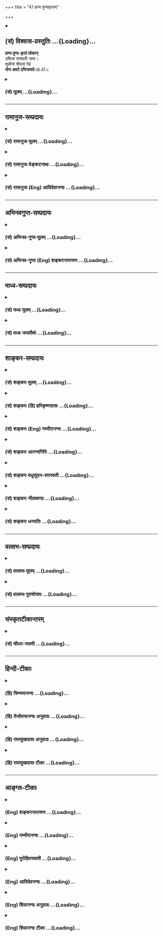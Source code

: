 +++
title = "41 प्राप्य पुण्यकृताम्"

+++
<div class="js_include" newlevelforh1="2" title="(सं) विश्वास-प्रस्तुतिः" unfilled url="/mahAbhAratam/shlokashaH/06-bhIShma-parva/03-bhagavad-gItA-parva/saMskRtam/vishvAsa-prastutiH/06_Atma-saMyama-yogaH_a/41_prApya_puNyakRtAm.md">
<details open><summary><h2>(सं) विश्वास-प्रस्तुतिः ...{Loading}...</h2></summary>

**प्राप्य पुण्य-कृतां लोकान्**  
उषित्वा शाश्वतीः समाः।  
शुचीनां श्रीमतां गेहे  
**योग-भ्रष्टो ऽभिजायते**॥6.41॥
</details>
</div>
<div class="js_include collapsed" newlevelforh1="3" title="(सं) मूलम्" unfilled url="/mahAbhAratam/shlokashaH/06-bhIShma-parva/03-bhagavad-gItA-parva/saMskRtam/mUlam/06_Atma-saMyama-yogaH_a/41_prApya_puNyakRtAm.md">
<details><summary><h3>(सं) मूलम् ...{Loading}...</h3></summary>

प्राप्य पुण्यकृतां लोकानुषित्वा शाश्वतीः समाः।  
शुचीनां श्रीमतां गेहे योगभ्रष्टोऽभिजायते।।6.41।।
</details>
</div>


_________________
## रामानुज-सम्प्रदायः
<div class="js_include collapsed" newlevelforh1="3" title="(सं) रामानुजः मूलम्" unfilled url="/mahAbhAratam/shlokashaH/06-bhIShma-parva/03-bhagavad-gItA-parva/saMskRtam/rAmAnujaH/mUlam/06_Atma-saMyama-yogaH_a/41_prApya_puNyakRtAm.md">
<details><summary><h3>(सं) रामानुजः मूलम् ...{Loading}...</h3></summary>

।।6.41।। यज्जातीयभोगाभिकाङ्क्षया योगात् प्रच्युतः अयम् अति**पुण्यकृतां**
प्राप्यान् **लोकान् प्राप्य** तज्जातीयान् अतिकल्याणभोगान्
ज्ञानोपाययोगमाहात्म्याद् एव भुञ्जानो यावत् तद्भोगतृष्णावसानं **शाश्वतीः
समाः** तत्र **उषित्वा** तस्मिन् भोगे वितृष्णः **शुचीनां श्रीमतां
योगोप**क्रमयोग्यानां कुले योगोपक्रमे **भ्रष्टो** योगमाहात्म्याद्
**जायते।**

</details>
</div>
<div class="js_include collapsed" newlevelforh1="3" title="(सं) रामानुजः वेङ्कटनाथः" unfilled url="/mahAbhAratam/shlokashaH/06-bhIShma-parva/03-bhagavad-gItA-parva/saMskRtam/rAmAnujaH/venkaTanAthaH/06_Atma-saMyama-yogaH_a/41_prApya_puNyakRtAm.md">
<details><summary><h3>(सं) रामानुजः वेङ्कटनाथः ...{Loading}...</h3></summary>

  
  
।।6.41।। अथवेति। उभयभ्रष्टतापरिहारायोक्तमुभयान्वयं प्रपञ्चयति प्राप्य
इत्यादिनापरां गतिम् 6।45 इत्यन्तेन। योगभ्रंशहेतुं
पुण्यकृल्लोकप्राप्तिकृतातिशयितप्राकृतपुरुषार्थयोगे
कर्माख्यसाधनरहितत्वेऽपि योगमाहात्म्यस्यैव साधनत्वं भोगावसानहेतुं
वैतृष्ण्यमुत्पाद्य पुनर्योगमाहात्म्यस्यैव योगारम्भयोग्यकुलोद्भवहेतुत्वं
च प्रदर्शयति येज्जातीयेति। सर्वेषां मात्रया पुण्यकृत्त्वसद्भावेऽपि
केषुचित्पुण्यकृच्छब्दप्रयोगस्तेषां अतिशयितपुण्यकृत्त्वनिबन्धन इत्याह
अतिपुण्यकृतामिति। तज्जातीयत्वेऽपि ततोऽतिशयितत्वायअतिकल्याणानित्युक्तम्।
दृश्यते ह्येकजातीयेष्वपि रूपरसगन्धादिषु भूलोकेऽपि तारतम्यम्। एवं
दिव्यादिव्यभेदः। यदि पुराकृतैः पुण्यैः पुण्यलोकावाप्तिः पापैरपि
पुराकृतैः पापलोकप्राप्तिः स्यादित्यत्राह योगमाहात्म्यादेवेति।
धर्मार्थसम्पादितद्रव्यस्य भोगार्थविनियोगवदिति भावः। नह्यसौ पुण्यक्षयादिव
योगमाहात्म्यक्षयान्निवर्तते तस्याक्षयत्वादिति
दर्शयितुंयावदित्यादिकमुक्तम्।
विषमविपाकसमयकर्ममूलसत्त्वोन्मेषकृतविवेकोदयवशात्
निरन्तरभोगप्रकर्षादिवशाच्च वैतृष्ण्यसम्भवः सौभरिप्रभृतिवृत्तान्तेषु
भाव्यः। शुचित्वं श्रीमत्त्वं च अदृष्टद्वारा दृष्टद्वारा च
योगोपकारकमित्याह योगोपक्रमयोग्यानामिति। योगभ्रष्टस्य
स्वान्वयाद्योगोपक्रमानुगुणस्वभावानामित्यर्थः। अथवा योगिनामेव कुले  
  

</details>
</div>
<div class="js_include collapsed" newlevelforh1="3" title="(सं) रामानुजः (Eng) आदिदेवानन्दः" unfilled url="/mahAbhAratam/shlokashaH/06-bhIShma-parva/03-bhagavad-gItA-parva/saMskRtam/rAmAnujaH/english/AdidevAnandaH/06_Atma-saMyama-yogaH_a/41_prApya_puNyakRtAm.md">
<details><summary><h3>(सं) रामानुजः (Eng) आदिदेवानन्दः ...{Loading}...</h3></summary>

6.41 This person, who had wandered away from Yoga because of desire for whatever kind of enjoyments, he will gain those very enjoyments through the excellence of Yoga alone. Having attained to the worlds of those who do meritorious acts, he will dwell there for a long time, i.e., till his desire for such enjoyments gets exhausted. Then, devoid of desire for these enjoyment, this person who has swerved from Yoga at the very beginning of Yoga, is born, by virtue of the excellence of Yoga, in a family of those who are competent to practise Yoga.

</details>
</div>


_________________
## अभिनवगुप्त-सम्प्रदायः
<div class="js_include collapsed" newlevelforh1="3" title="(सं) अभिनव-गुप्तः मूलम्" unfilled url="/mahAbhAratam/shlokashaH/06-bhIShma-parva/03-bhagavad-gItA-parva/saMskRtam/abhinava-guptaH/mUlam/06_Atma-saMyama-yogaH_a/41_prApya_puNyakRtAm.md">
<details><summary><h3>(सं) अभिनव-गुप्तः मूलम् ...{Loading}...</h3></summary>

।।6.41।। प्राप्येति। शाश्वतस्य विष्णोः समाः वैष्णवानि त्रीणि वर्षाणि।
शुचीनामिति येषां भगवदंशस्पर्शि चित्तम्।

</details>
</div>
<div class="js_include collapsed" newlevelforh1="3" title="(सं) अभिनव-गुप्तः (Eng) शङ्करनारायणः" unfilled url="/mahAbhAratam/shlokashaH/06-bhIShma-parva/03-bhagavad-gItA-parva/saMskRtam/abhinava-guptaH/english/shankaranArAyaNaH/06_Atma-saMyama-yogaH_a/41_prApya_puNyakRtAm.md">
<details><summary><h3>(सं) अभिनव-गुप्तः (Eng) शङ्करनारायणः ...{Loading}...</h3></summary>

6.41 Prapya etc. Of Sasvata of Visnu (personal god). \[His\] years :
three years of Visnu. Of the pure persons : of those whose mind is prone
to touch (to meditate upon) the body (amsa) of the Lord.

</details>
</div>


_________________
## माध्व-सम्प्रदायः
<div class="js_include collapsed" newlevelforh1="3" title="(सं) मध्वः मूलम्" unfilled url="/mahAbhAratam/shlokashaH/06-bhIShma-parva/03-bhagavad-gItA-parva/saMskRtam/madhvaH/mUlam/06_Atma-saMyama-yogaH_a/41_prApya_puNyakRtAm.md">
<details><summary><h3>(सं) मध्वः मूलम् ...{Loading}...</h3></summary>

।।6.41।। Sri Madhvacharya did not comment on this sloka.

</details>
</div>
<div class="js_include collapsed" newlevelforh1="3" title="(सं) मध्वः जयतीर्थः" unfilled url="/mahAbhAratam/shlokashaH/06-bhIShma-parva/03-bhagavad-gItA-parva/saMskRtam/madhvaH/jayatIrthaH/06_Atma-saMyama-yogaH_a/41_prApya_puNyakRtAm.md">
<details><summary><h3>(सं) मध्वः जयतीर्थः ...{Loading}...</h3></summary>

।।6.41।। Sri Jayatirtha did not comment on this sloka.  
  

</details>
</div>


_________________
## शाङ्कर-सम्प्रदायः
<div class="js_include collapsed" newlevelforh1="3" title="(सं) शङ्करः मूलम्" unfilled url="/mahAbhAratam/shlokashaH/06-bhIShma-parva/03-bhagavad-gItA-parva/saMskRtam/shankaraH/mUlam/06_Atma-saMyama-yogaH_a/41_prApya_puNyakRtAm.md">
<details><summary><h3>(सं) शङ्करः मूलम् ...{Loading}...</h3></summary>

।।6.41।। योगमार्गे प्रवृत्तः संन्यासी सामर्थ्यात् **प्राप्य** गत्वा
**पुण्यकृताम्** अश्वमेधादियाजिनां **लोकान्** तत्र च **उषित्वा**
वासमनुभूय **शाश्वतीः** नित्याः **समाः** संवत्सरान् तद्भोगक्षये
**शुचीनां** यथोक्तकारिणां **श्रीमतां** विभूतिमतां **गेहे** गृहे
**योगभ्रष्टः अभिजायते**।।

</details>
</div>
<div class="js_include collapsed" newlevelforh1="3" title="(सं) शङ्करः (हि) हरिकृष्णदासः" unfilled url="/mahAbhAratam/shlokashaH/06-bhIShma-parva/03-bhagavad-gItA-parva/saMskRtam/shankaraH/hindI/harikRShNadAsaH/06_Atma-saMyama-yogaH_a/41_prApya_puNyakRtAm.md">
<details><summary><h3>(सं) शङ्करः (हि) हरिकृष्णदासः ...{Loading}...</h3></summary>

।।6.41।। तो फिर इस योगभ्रष्टका क्या होता है योगमार्गमें लगा हुआ योगभ्रष्ट
संन्यासी पुण्यकर्म करनेवालोंके अर्थात् अश्वमेध आदि यज्ञ करनेवालोंके
लोकोंमें जाकर वहाँ बहुत कालतक अर्थात् अनन्त वर्षोंतक वास करके उनके भोगका
क्षय होनेपर शास्त्रोक्त कर्म करनेवाले शुद्ध और श्रीमान् पुरुषोंके घरमें
जन्म लेता है। प्रकरणकी सामर्थ्यसे यहाँ योगभ्रष्टका अर्थ संन्यासी लिया
गया है।

</details>
</div>
<div class="js_include collapsed" newlevelforh1="3" title="(सं) शङ्करः (Eng) गम्भीरानन्दः" unfilled url="/mahAbhAratam/shlokashaH/06-bhIShma-parva/03-bhagavad-gItA-parva/saMskRtam/shankaraH/english/gambhIrAnandaH/06_Atma-saMyama-yogaH_a/41_prApya_puNyakRtAm.md">
<details><summary><h3>(सं) शङ्करः (Eng) गम्भीरानन्दः ...{Loading}...</h3></summary>

6.41 Prapya, attaining, reaching, lokan, the worlds; punya-krtam, of the
righteous, of the performers of the Horse-sacrifice, etc.; and usitva,
residing there, enjoying the stay; for sasvatih, eternal; samah, years;
(then,) when the period of enjoyment is over, the yoga-bhrastah, man
fallen from Yoga, the one who had set out on the path Yoga, i.e. a
monk-as understood from the force of the context \[From Arjuna's estion
it minght appear that he was asking about the fate of people who fall
from both the paths, viz that of Karma and of Meditation. But the
possibility of getting ruined by performing actios (rites and duties)
according to Vedic instructions does not arise, since their results are
inevitable. However, the estion of ruin is relevant in the case of a
monk, for on the one hand he has renounced actions, and on the other he
may fail to attain perfection in Yoga in the present life. Hence, the
Lord's answer relates to the fall and ruin of a monk alone.\];
abhijayate, is born; gehe, in the house; sucinam, of the pious, who
perform actions according to scriptural instructions; and srimatam, who
are prosperous.

</details>
</div>
<div class="js_include collapsed" newlevelforh1="3" title="(सं) शङ्करः आनन्दगिरिः" unfilled url="/mahAbhAratam/shlokashaH/06-bhIShma-parva/03-bhagavad-gItA-parva/saMskRtam/shankaraH/AnandagiriH/06_Atma-saMyama-yogaH_a/41_prApya_puNyakRtAm.md">
<details><summary><h3>(सं) शङ्करः आनन्दगिरिः ...{Loading}...</h3></summary>

।।6.41।। योगभ्रष्टस्य लोकद्वयेऽपि नाशाभावे किं भवतीति पृच्छति
**किंत्विति।** तत्र श्लोकेनोत्तरमाह **प्राप्येति।** कथं संन्यासीति
विशेष्यते तत्राह **सामर्थ्यादिति।** कर्मणि व्यापृतस्य कर्मिणो
योगमार्गप्रवृत्त्यनुपपत्तेस्तत्प्रवृत्तावपि फलाभिलाषविकलस्येश्वरे
समर्पितसर्वकर्मणस्तद्भ्रंशाशङ्कानवकाशादित्यर्थः। समानां नित्यत्वं
मानुषसमाविलक्षणत्वम्। वैराग्यभावविवक्षया विभूतिमतां गृहे जन्मेति
विशेष्यते।

</details>
</div>
<div class="js_include collapsed" newlevelforh1="3" title="(सं) शङ्करः मधुसूदन-सरस्वती" unfilled url="/mahAbhAratam/shlokashaH/06-bhIShma-parva/03-bhagavad-gItA-parva/saMskRtam/shankaraH/madhusUdana-sarasvatI/06_Atma-saMyama-yogaH_a/41_prApya_puNyakRtAm.md">
<details><summary><h3>(सं) शङ्करः मधुसूदन-सरस्वती ...{Loading}...</h3></summary>

।।6.41।। तदेवं योगभ्रष्टस्य शुभकृत्त्वेन लोकद्वयेऽपि नाशाभावे किं
भवतीत्युच्यते योगमार्गप्रवृत्तः सर्वकर्मसंन्यासी वेदान्तश्रवणादि
कुर्वन्नन्तराले म्रियमाणः
कश्चित्पूर्वोपचितभोगवासनाप्रादुर्भावाद्विषयेभ्यः स्पृहयति। कश्चित्तु
वैराग्यभावानादार्ढ्यान्न स्पृहयति। तयोः प्रथमः प्राप्य
पुण्यकृतामश्वमेधयाजिनां लोकानर्चिरादिमार्गेण ब्रह्मलोकान्। एकस्मिन्नपि
भोगभूमिभेदापेक्षया बहुवचनम्। तत्र चोषित्वा वासमनुभूय
शाश्वतीर्ब्रह्मपरिमाणेनाक्षयाः समाः संवत्सरान् तदन्ते शुचीनां शुद्धानां
श्रीमतां विभूतिमतां महाराजचक्रवर्तिनां गेहे कुले
भोगवासनाशेषसद्भावादजातशत्रुजनकादिवद्योगभ्रष्टोऽभिजायते।
भोगवासनाप्राबल्याद्ब्रह्मलोकान्ते सर्वकर्मसंन्यासायोग्यो महाराजो
भवतीत्यर्थः।

</details>
</div>
<div class="js_include collapsed" newlevelforh1="3" title="(सं) शङ्करः नीलकण्ठः" unfilled url="/mahAbhAratam/shlokashaH/06-bhIShma-parva/03-bhagavad-gItA-parva/saMskRtam/shankaraH/nIlakaNThaH/06_Atma-saMyama-yogaH_a/41_prApya_puNyakRtAm.md">
<details><summary><h3>(सं) शङ्करः नीलकण्ठः ...{Loading}...</h3></summary>

।।6.41।। इहामुत्र च तस्य महत्त्वमेवास्तीत्याह **प्राप्येति।** उषित्वा
वासं कृत्वा। शाश्वतीः समाः नित्यान्वत्सरान्योगभ्रष्टो रागी
चेदल्पकालाभ्यस्तयोगश्चेत् श्रीमतां गेहे जायते। तत्रापि श्रीमानधो
गच्छतीत्याशङ्क्य शुचीनामित्युक्तम्। शुचयो हि सत्कार्येष्वेव
श्रियमुपयुञ्जानाः पूर्वापेक्षया महत्तरं स्थानमासादयन्तीत्यर्थः।

</details>
</div>
<div class="js_include collapsed" newlevelforh1="3" title="(सं) शङ्करः धनपतिः" unfilled url="/mahAbhAratam/shlokashaH/06-bhIShma-parva/03-bhagavad-gItA-parva/saMskRtam/shankaraH/dhanapatiH/06_Atma-saMyama-yogaH_a/41_prApya_puNyakRtAm.md">
<details><summary><h3>(सं) शङ्करः धनपतिः ...{Loading}...</h3></summary>

।।6.41।। दुर्गत्यभावमुक्त्वा सुगतिमाह प्राप्येति। योगभ्रष्टो योगमार्गे
प्रवृत्तस्यत्यक्तसर्वकर्मा तत्त्वज्ञानमलब्ध्वैव मृतः
पुण्यकृतामश्वमैधादिया जिनां लोकांस्तैः प्राप्यान्ब्रह्मलोकादीन्प्राप्य
तत्र च शास्वती समाः असंख्यातान्तसंवत्सरानुषित्वा वासमनुभूय तद्भोगक्षये
श्रीमतान्। धनदुर्मदान्धरां तेषां वारयति। शुचीनां यथोक्तेन स्वधर्माचरणएन
पवित्राणआं गेहे कुले जायत उत्पद्यते।

</details>
</div>


_________________
## वल्लभ-सम्प्रदायः
<div class="js_include collapsed" newlevelforh1="3" title="(सं) वल्लभः मूलम्" unfilled url="/mahAbhAratam/shlokashaH/06-bhIShma-parva/03-bhagavad-gItA-parva/saMskRtam/vallabhaH/mUlam/06_Atma-saMyama-yogaH_a/41_prApya_puNyakRtAm.md">
<details><summary><h3>(सं) वल्लभः मूलम् ...{Loading}...</h3></summary>

।।6.41।। किन्तु पुण्यकृताल्ँ लोकान् प्राप्य यावत् कल्याणकर्मफलभोगेन
शाश्वतीः समा वर्षानुषित्वा मध्ये भ्रंशात्पूर्वकृतादेव हेतोरिह
योगभ्रष्टोऽभिजायते परं श्रीमतां शुचीनां सदाचाराणां गेहे जन्मवान् भवति
अशुभस्याकृतत्वात्तत्फलभाक् न भवति इति भावः।

</details>
</div>
<div class="js_include collapsed" newlevelforh1="3" title="(सं) वल्लभः पुरुषोत्तमः" unfilled url="/mahAbhAratam/shlokashaH/06-bhIShma-parva/03-bhagavad-gItA-parva/saMskRtam/vallabhaH/puruShottamaH/06_Atma-saMyama-yogaH_a/41_prApya_puNyakRtAm.md">
<details><summary><h3>(सं) वल्लभः पुरुषोत्तमः ...{Loading}...</h3></summary>

  
  
।।6.41।। एवं नाशाभावमुक्त्वा तस्य गतिस्वरूपमाह प्राप्येति। स योगभ्रष्टः
स्वरूपाज्ञानादभ्यासवैराग्याभावादभ्यस्यमानमार्गाद्भ्रष्टः पुण्यकृतां
यज्ञादिकारिणां लोकान् श्रद्धामात्रप्रवृत्तिसाधनेन
तत्फलभोगविचिकित्साजनितपूर्वप्रवृत्तमार्गस्वरूपज्ञानार्थं प्राप्य तत्र
शाश्वतीः समाः बहून् संवत्सरान् उषित्वा स्थित्वा तत्फलभोगं कृत्वा तत्र
विचिकित्सयाऽभावकेन मनसा पूर्वश्रद्धासाधनेनैव भवति। जन्मप्रार्थनया
शुचीनां कापट्यादिदोषरहितानां श्रीमतां भगवच्छोभायुक्तानां भक्तानां
गृहेऽभिजायते जन्म प्राप्नोति। उपसर्गेण सरतिपूर्वकं
प्राप्तिर्ज्ञापिता।  
  

</details>
</div>


_________________
## संस्कृतटीकान्तरम्
<div class="js_include collapsed" newlevelforh1="3" title="(सं) श्रीधर-स्वामी" unfilled url="/mahAbhAratam/shlokashaH/06-bhIShma-parva/03-bhagavad-gItA-parva/saMskRtam/shrIdhara-svAmI/06_Atma-saMyama-yogaH_a/41_prApya_puNyakRtAm.md">
<details><summary><h3>(सं) श्रीधर-स्वामी ...{Loading}...</h3></summary>

।।6.41।। तर्हि किमसा प्राप्नोतीत्यपेक्षायामाह **प्राप्येति।**
पुण्यकारिणामश्वमेधादियाजिनां लोकान्प्राप्य तत्र शाश्वतीः समाः
बहून्संवत्सरानुषित्वा वाससुखमनुभूय शुचीनां सदाचाराणां श्रीमतां धनिनां
गेहे स योगभ्रष्टो जन्म प्राप्नोति।

</details>
</div>


_________________
## हिन्दी-टीकाः
<div class="js_include collapsed" newlevelforh1="3" title="(हि) चिन्मयानन्दः" unfilled url="/mahAbhAratam/shlokashaH/06-bhIShma-parva/03-bhagavad-gItA-parva/hindI/chinmayAnandaH/06_Atma-saMyama-yogaH_a/41_prApya_puNyakRtAm.md">
<details><summary><h3>(हि) चिन्मयानन्दः ...{Loading}...</h3></summary>

।।6.41।। परलोक की गति इहलोक में किये गये कर्मों तथा उनके प्रेरक
उद्देश्यों पर निर्भर करती है। कर्म मुख्यत दो प्रकार के होते हैं पाप और
पुण्य। पापकर्म का आचरण करने वालों की अधोगति होती है केवल पुण्यकर्म का
आश्रय लेने वाले ही आध्यात्मिक उन्नति करते हैं। हमारे शास्त्रों में इन
पुण्यकर्मों को भी दो वर्गों में विभाजित किया गया है (क) सकाम कर्म
अर्थात् इच्छा से प्रेरित कर्म और (ख) निष्काम कर्म अर्थात् समर्पण की
भावना से ईश्वर की पूजा समझकर किया गया कर्म। कर्म का फल कर्ता के उद्देश्य
के अनुरूप ही होता है इसलिए सकाम और निष्काम कर्मों के फल निश्चय ही भिन्न
होते हैं। स्वाभाविक है पूर्णत्व के चरम लक्ष्य तक पहुँचने के इन
पुण्यकर्मियों के मार्ग भी भिन्नभिन्न होगें। इस प्रकरण में उन्हीं मार्गों
को दर्शाया गया है। जो लोग स्वर्गादि लोकों को प्राप्त करने की इच्छा से
ईश्वर की आराधना यज्ञयागादि तथा अन्य पुण्य कर्म करते हैं उन्हें देहत्याग
के पश्चात ऐसे ही लोकों की प्राप्ति होती है जो उनकी इच्छाओं को पूर्ण करने
के लिए अनुकूल हों। उस लोक में वास करके वे पुन इस लोक में शुद्ध आचरण करने
वाले धनवान पुरुषों के घर जन्म लेते हैं। संक्षेप में यदि दृढ़ इच्छा तथा
समुचित प्रयत्न किये गये हों तो मनुष्य की कोई भी इच्छा हो वह यथासमय पूर्ण
होती ही है। परन्तु निष्काम भाव से पुण्य कर्म करने वालों की क्या गति होती
है भगवान् कहते हैं

</details>
</div>
<div class="js_include collapsed" newlevelforh1="3" title="(हि) तेजोमयानन्दः अनुवादः" unfilled url="/mahAbhAratam/shlokashaH/06-bhIShma-parva/03-bhagavad-gItA-parva/hindI/tejomayAnandaH/anuvAdaH/06_Atma-saMyama-yogaH_a/41_prApya_puNyakRtAm.md">
<details><summary><h3>(हि) तेजोमयानन्दः अनुवादः ...{Loading}...</h3></summary>

।।6.41।। योगभ्रष्ट पुरुष पुण्यवानों के लोकों को प्राप्त होकर वहाँ
दीर्घकाल तक वास करके शुद्ध आचरण वाले श्रीमन्त (धनवान) पुरुषों के घर में
जन्म लेता है।।  
  

</details>
</div>
<div class="js_include collapsed" newlevelforh1="3" title="(हि) रामसुखदासः अनुवादः" unfilled url="/mahAbhAratam/shlokashaH/06-bhIShma-parva/03-bhagavad-gItA-parva/hindI/rAmasukhadAsaH/anuvAdaH/06_Atma-saMyama-yogaH_a/41_prApya_puNyakRtAm.md">
<details><summary><h3>(हि) रामसुखदासः अनुवादः ...{Loading}...</h3></summary>

।।6.41।। वह योगभ्रष्ट पुण्यकर्म करनेवालोंके लोकोंको प्राप्त होकर और वहाँ
बहुत वर्षोंतक रहकर फिर यहाँ शुद्ध श्रीमानोंके घरमें जन्म लेता है।

</details>
</div>
<div class="js_include collapsed" newlevelforh1="3" title="(हि) रामसुखदासः टीका" unfilled url="/mahAbhAratam/shlokashaH/06-bhIShma-parva/03-bhagavad-gItA-parva/hindI/rAmasukhadAsaH/TIkA/06_Atma-saMyama-yogaH_a/41_prApya_puNyakRtAm.md">
<details><summary><h3>(हि) रामसुखदासः टीका ...{Loading}...</h3></summary>

।।6.41।।***व्याख्या--*'प्राप्य पुण्यकृतां लोकान्'--**जो लोग शास्त्रीय
विधि-विधानसे यज्ञ आदि कर्मोंको साङ्गोपाङ्ग करते हैं, उन लोगोंका
स्वर्गादि लोकोंपर अधिकार है, इसलिये उन लोगोंको यहाँ 'पुण्यकर्म
करनेवालोंके लोक' कहा गया है। तात्पर्य है कि उन लोकोंमें पुण्यकर्म
करनेवाले ही जाते हैं, पापकर्म करनेवाले नहीं। परन्तु जिन साधकोंको
पुण्य-कर्मोंके फलरूप सुख भोगनेकी इच्छा नहीं है, उनको वे स्वर्गादि लोक
विघ्नरूपमें और मुफ्तमें मिलते हैं! तात्पर्य है कि यज्ञादि शुभ कर्म
करनेवालोंको परिश्रम करना पड़ता है, उन लोकोंकी याचना--प्रार्थना करनी
पड़ती है, यज्ञादि कर्मोंको विधि-विधानसे और साङ्गोपाङ्ग करना पड़ता है, तब
कहीं उनको स्वर्गादि लोकोंकी प्राप्ति होती है। वहाँ भी उनकी भोगोंकी वासना
बनी रहती है; क्योंकि उनका उद्देश्य ही भोग भोगनेका था। परन्तु जो किसी
कारणवश अन्तसमयमें साधनसे विचलितमना हो जाते हैं, उनको स्वर्गादि लोकोंकी
प्राप्तिके लिये न तो परिश्रम करना पड़ता है, न उनकी याचना करनी पड़ती है
और न उनकी प्राप्तिके लिये यज्ञादि शुभ कर्म ही करने पड़ते हैं। फिर भी
उनको स्वर्गादि लोकोंकी प्राप्ति हो जाती है। वहाँ रहनेपर भी उनकी वहाँके
भोगोंसे अरुचि हो जाती है; क्योंकि उनका उद्देश्य भोग भोगनेका था ही नहीं।
वे तो केवल सांसारिक सूक्ष्म वासनाके कारण उन लोकोंमें जाते हैं। परन्तु
उनकी वह वासना भोगी पुरुषोंकी वासनाके समान नहीं होती। जो केवल भोग भोगनेके
लिये स्वर्गमें जाते हैं, वे जैसे भोगोंमें तल्लीन होते हैं, वैसे
योगभ्रष्ट तल्लीन नहीं हो सकता। कारण कि भोगोंकी इच्छावाले पुरुष
भोगबुद्धिसे भोगोंको स्वीकार करते हैं और योगभ्रष्टको विघ्नरूपसे भोगोंमें
जाना पड़ता है।

</details>
</div>


_________________
## आङ्ग्ल-टीकाः
<div class="js_include collapsed" newlevelforh1="3" title="(Eng) शङ्करनारायणः" unfilled url="/mahAbhAratam/shlokashaH/06-bhIShma-parva/03-bhagavad-gItA-parva/english/shankaranArAyaNaH/06_Atma-saMyama-yogaH_a/41_prApya_puNyakRtAm.md">
<details><summary><h3>(Eng) शङ्करनारायणः ...{Loading}...</h3></summary>

6.41. Having attained the worlds of performers of pious acts, \[and\]
having resided there for years of Sasvata, the fallen-from-Yoga is born
\[again\] in the house of the pure persons, who are rich.

</details>
</div>
<div class="js_include collapsed" newlevelforh1="3" title="(Eng) गम्भीरानन्दः" unfilled url="/mahAbhAratam/shlokashaH/06-bhIShma-parva/03-bhagavad-gItA-parva/english/gambhIrAnandaH/06_Atma-saMyama-yogaH_a/41_prApya_puNyakRtAm.md">
<details><summary><h3>(Eng) गम्भीरानन्दः ...{Loading}...</h3></summary>

6.41 Attaining the worlds of the righteous, and residing there for eternal years, the man fallen from Yoga is born in the house of the pious and the properous.

</details>
</div>
<div class="js_include collapsed" newlevelforh1="3" title="(Eng) पुरोहितस्वामी" unfilled url="/mahAbhAratam/shlokashaH/06-bhIShma-parva/03-bhagavad-gItA-parva/english/purohitasvAmI/06_Atma-saMyama-yogaH_a/41_prApya_puNyakRtAm.md">
<details><summary><h3>(Eng) पुरोहितस्वामी ...{Loading}...</h3></summary>

6.41 Having reached the worlds where the righteous dwell, and having remained there for many years, he who has slipped from the path of spirituality will be born again in the family of the pure, benevolent and prosperous.

</details>
</div>
<div class="js_include collapsed" newlevelforh1="3" title="(Eng) आदिदेवनन्दः" unfilled url="/mahAbhAratam/shlokashaH/06-bhIShma-parva/03-bhagavad-gItA-parva/english/AdidevanandaH/06_Atma-saMyama-yogaH_a/41_prApya_puNyakRtAm.md">
<details><summary><h3>(Eng) आदिदेवनन्दः ...{Loading}...</h3></summary>

6.41 He who has fallen away from Yoga is born again in the house of the pure and prosperous after having attained to the worlds of doers of good deeds and dwelt there for many long years.

</details>
</div>
<div class="js_include collapsed" newlevelforh1="3" title="(Eng) शिवानन्दः अनुवादः" unfilled url="/mahAbhAratam/shlokashaH/06-bhIShma-parva/03-bhagavad-gItA-parva/english/shivAnandaH/anuvAdaH/06_Atma-saMyama-yogaH_a/41_prApya_puNyakRtAm.md">
<details><summary><h3>(Eng) शिवानन्दः अनुवादः ...{Loading}...</h3></summary>

6.41 Having attained to the worlds of the righteous and having dwelt there for everlasting years, he who fell from Yoga is rorn in a house of the pure and wealthy.

</details>
</div>
<div class="js_include collapsed" newlevelforh1="3" title="(Eng) शिवानन्दः टीका" unfilled url="/mahAbhAratam/shlokashaH/06-bhIShma-parva/03-bhagavad-gItA-parva/english/shivAnandaH/TIkA/06_Atma-saMyama-yogaH_a/41_prApya_puNyakRtAm.md">
<details><summary><h3>(Eng) शिवानन्दः टीका ...{Loading}...</h3></summary>

6.41 प्राप्य having attained; पुण्यकृताम् of the righteous; लोकान्
worlds; उषित्वा having dwelt; शाश्वतीः everlasting; समाः years; शुचीनाम्
of the pure; श्रीमताम् of the wealty; गेहे in the house; योगभ्रष्टः one fallen from Yoga; अभिजायते is born.Commentary Yogabhrashta one who has fallen from Yoga; i.e.; one who was not able to attain perfection in Yoga; or one who climbed a certain height on the ladder of Yoga but fell down on account of lack of dispassion or slackness in the practice (by becoming a victim to Maya or his turbulent senses).The righteous Those who tread the path of truth; who do virtuous actions such as charity;
Yajna; rituals; worship of the Lord; and who act in accordance with the prescribed rules of the scriptures.Everlasting years means only a considerably long period but not absolutely everlasting.The pure those who lead a pure; moral life those who have a pure heart (free from jealousy; hatred; pride; greed; etc.). (Cf.IX.20;21)

</details>
</div>
